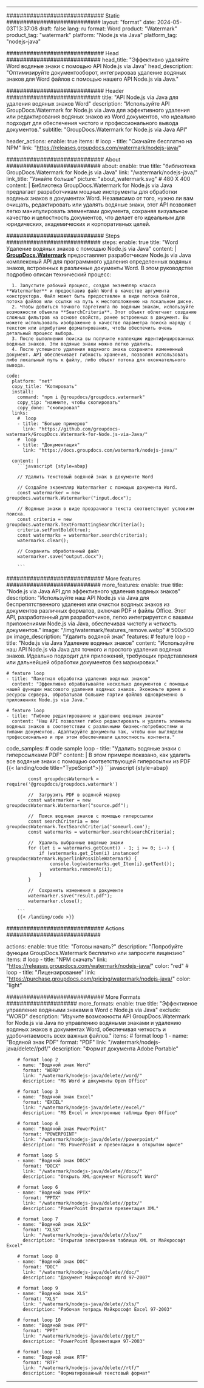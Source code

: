 
---
############################# Static ############################
layout: "format"
date:  2024-05-03T13:37:08
draft: false
lang: ru
format: Word
product: "Watermark"
product_tag: "watermark"
platform: "Node.js via Java"
platform_tag: "nodejs-java"

############################# Head ############################
head_title: "Эффективно удаляйте Word водяные знаки с помощью API Node.js via Java"
head_description: "Оптимизируйте документооборот, интегрировав удаление водяных знаков для Word файлов с помощью нашего API Node.js via Java."

############################# Header ############################
title: "API Node.js via Java для удаления водяных знаков Word" 
description: "Используйте API GroupDocs.Watermark for Node.js via Java для эффективного удаления или редактирования водяных знаков из Word документов, что идеально подходит для обеспечения чистого и профессионального вывода документов."
subtitle: "GroupDocs.Watermark for Node.js via Java API" 

header_actions:
  enable: true
  items:
    #  loop
    - title: "Скачайте бесплатно на NPM"
      link: "https://releases.groupdocs.com/watermark/nodejs-java/"
      
############################# About ############################
about:
    enable: true
    title: "библиотека GroupDocs.Watermark for Node.js via Java"
    link: "/watermark/nodejs-java/"
    link_title: "Узнайте больше"
    picture: "about_watermark.svg" # 480 X 400
    content: |
       Библиотека GroupDocs.Watermark for Node.js via Java предлагает разработчикам мощные инструменты для обработки водяных знаков в документах Word. Независимо от того, нужно ли вам очищать, редактировать или удалять водяные знаки, этот API позволяет легко манипулировать элементами документа, сохраняя визуальное качество и целостность документов, что делает его идеальным для юридических, академических и корпоративных целей.

############################# Steps ############################
steps:
    enable: true
    title: "Word Удаление водяных знаков с помощью Node.js via Java"
    content: |
      **[GroupDocs.Watermark](https://products.groupdocs.com/watermark/nodejs-java/)** предоставляет разработчикам Node.js via Java комплексный API для программного удаления определенных водяных знаков, встроенных в различные документы Word. В этом руководстве подробно описан технический процесс:
      
      1. Запустите рабочий процесс, создав экземпляр класса **Watermarker** и предоставив файл Word в качестве аргумента конструктора. Файл может быть предоставлен в виде потока байтов, потока файлов или ссылки на путь к местоположению на локальном диске.
      2. Чтобы добиться точного таргетинга по водяным знакам, используйте возможности объекта **SearchCriteria**. Этот объект облегчает создание сложных фильтров на основе свойств, ранее встроенных в документ. Вы можете использовать изображение в качестве параметра поиска наряду с текстом или атрибутами форматирования, чтобы обеспечить очень детальный процесс выбора.
      3. После выполнения поиска вы получите коллекцию идентифицированных водяных знаков. Эти водяные знаки можно легко удалить.
      4. После успешного удаления водяного знака сохраните измененный документ. API обеспечивает гибкость хранения, позволяя использовать либо локальный путь к файлу, либо объект потока для окончательного вывода.
   
    code:
      platform: "net"
      copy_title: "Копировать"
      install:
        command: "npm i @groupdocs/groupdocs.watermark"
        copy_tip: "нажмите, чтобы скопировать"
        copy_done: "скопировал"
      links:
        #  loop
        - title: "Больше примеров"
          link: "https://github.com/groupdocs-watermark/GroupDocs.Watermark-for-Node.js-via-Java/"
        #  loop
        - title: "Документация"
          link: "https://docs.groupdocs.com/watermark/nodejs-java/"
          
      content: |
        ```javascript {style=abap}

        // Удалить текстовый водяной знак в документе Word

        // Создайте экземпляр Watermarker с помощью документа Word.
        const watermarker = new groupdocs.watermark.Watermarker("input.docx");
        
        // Водяные знаки в виде прозрачного текста соответствуют условиям поиска.
        const criteria = new groupdocs.watermark.TextFormattingSearchCriteria();
        criteria.setFontBold(true);
        const watermarks = watermarker.search(criteria);
        watermarks.clear();

        // Сохранить обработанный файл
        watermarker.save("output.docx");
        
        ```            

############################# More features ############################
more_features:
  enable: true
  title: "Node.js via Java API для эффективного удаления водяных знаков"
  description: "Используйте наш API Node.js via Java для беспрепятственного удаления или очистки водяных знаков из документов различных форматов, включая PDF и файлы Office. Этот API, разработанный для разработчиков, легко интегрируется с вашими приложениями Node.js via Java, обеспечивая чистоту и четкость документов."
  image: "/img/watermark/features_remove.webp" # 500x500 px
  image_description: "Удалить водяной знак"
  features:
    # feature loop
    - title: "Node.js via Java Удаление водяных знаков"
      content: "Используйте наш API Node.js via Java для точного и простого удаления водяных знаков. Идеально подходит для приложений, требующих представления или дальнейшей обработки документов без маркировки."

    # feature loop
    - title: "Пакетная обработка удаления водяных знаков"
      content: "Эффективно обрабатывайте несколько документов с помощью нашей функции массового удаления водяных знаков. Экономьте время и ресурсы сервера, обрабатывая большие партии файлов одновременно в приложениях Node.js via Java."

    # feature loop
    - title: "Гибкое редактирование и удаление водяных знаков"
      content: "Наш API позволяет гибко редактировать и удалять элементы водяных знаков в соответствии с различными бизнес-потребностями и типами документов. Адаптируйте документы так, чтобы они выглядели профессионально и при этом обеспечивали целостность контента."
      
  code_samples:
    # code sample loop
    - title: "Удалить водяные знаки с гиперссылками PDF"
      content: |
        В этом примере показано, как удалить все водяные знаки с помощью соответствующей гиперссылки из PDF
        {{< landing/code title="TypeScript">}}
        ```javascript {style=abap}
        
            const groupdocsWatermark = require('@groupdocs/groupdocs.watermark')

            //  Загрузить PDF в водяной маркер
            const watermarker = new groupdocsWatermark.Watermarker("source.pdf");

            //  Поиск водяных знаков с помощью гиперссылки
            const searchCriteria = new groupdocsWatermark.TextSearchCriteria('someurl.com');
            const watermarks = watermarker.search(searchCriteria);
  
            //  Удалить выбранные водяные знаки
            for (let i = watermarks.getCount() - 1; i >= 0; i--) {
                if (watermarks.get_Item(i) instanceof groupdocsWatermark.HyperlinkPossibleWatermark) {
                    console.log(watermarks.get_Item(i).getText());
                    watermarks.removeAt(i);
                }
            }

            //  Сохранить изменения в документе
            watermarker.save("result.pdf");
            watermarker.close();

        ```
        {{< /landing/code >}}


############################# Actions ############################

actions:
  enable: true
  title: "Готовы начать?"
  description: "Попробуйте функции GroupDocs.Watermark бесплатно или запросите лицензию"
  items:
    #  loop
    - title: "NPM скачать"
      link: "https://releases.groupdocs.com/watermark/nodejs-java/"
      color: "red"
        #  loop
    - title: "Лицензирование"
      link: "https://purchase.groupdocs.com/pricing/watermark/nodejs-java/"
      color: "light"


############################# More Formats #####################
more_formats:
    enable: true
    title: "Эффективное управление водяными знаками в Word с Node.js via Java"
    exclude: "WORD"
    description: "Изучите возможности API GroupDocs.Watermark for Node.js via Java по управлению водяными знаками и удалению водяных знаков в документах Word, обеспечивая четкость и удобочитаемость всех важных файлов."
    items: 
        # format loop 1
        - name: "Водяной знак PDF"
          format: "PDF"
          link: "/watermark/nodejs-java/delete//pdf/"
          description: "Формат документа Adobe Portable"

        # format loop 2
        - name: "Водяной знак Word"
          format: "WORD"
          link: "/watermark/nodejs-java/delete//word/"
          description: "MS Word и документы Open Office"
          
        # format loop 3
        - name: "Водяной знак Excel"
          format: "EXCEL"
          link: "/watermark/nodejs-java/delete//excel/"
          description: "MS Excel и электронные таблицы Open Office"

        # format loop 4
        - name: "Водяной знак PowerPoint"
          format: "POWERPOINT"
          link: "/watermark/nodejs-java/delete//powerpoint/"
          description: "MS PowerPoint и презентации в открытом офисе"

        # format loop 5
        - name: "Водяной знак DOCX"
          format: "DOCX"
          link: "/watermark/nodejs-java/delete//docx/"
          description: "Открыть XML-документ Microsoft Word"
          
        # format loop 6
        - name: "Водяной знак PPTX"
          format: "PPTX"
          link: "/watermark/nodejs-java/delete//pptx/"
          description: "PowerPoint Открытая презентация XML"
          
        # format loop 7
        - name: "Водяной знак XLSX"
          format: "XLSX"
          link: "/watermark/nodejs-java/delete//xlsx/"
          description: "Открытая электронная таблица XML от Майкрософт Excel"

        # format loop 8
        - name: "Водяной знак DOC"
          format: "DOC"
          link: "/watermark/nodejs-java/delete//doc/"
          description: "Документ Майкрософт Word 97—2007"

        # format loop 9
        - name: "Водяной знак XLS"
          format: "XLS"
          link: "/watermark/nodejs-java/delete//xls/"
          description: "Рабочая тетрадь Майкрософт Excel 97-2003"

        # format loop 10
        - name: "Водяной знак PPT"
          format: "PPT"
          link: "/watermark/nodejs-java/delete//ppt/"
          description: "PowerPoint Презентация 97-2003"

        # format loop 11
        - name: "Водяной знак RTF"
          format: "RTF"
          link: "/watermark/nodejs-java/delete//rtf/"
          description: "Форматированный текстовый формат"

---